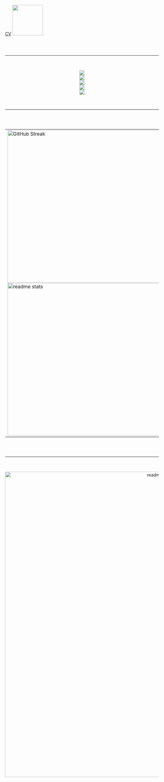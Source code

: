 [CV](https://pikaguty.github.io/) 
<img src="https://user-images.githubusercontent.com/78063271/197093062-266fb132-24db-4240-a83e-b7bb787518fd.gif" width=100 heigth=100 />
<!-- <img src="https://user-images.githubusercontent.com/78063271/157510512-b50cd9c5-694b-4019-ac31-67c150a4214e.gif" width=90 heigth=90 />
<img src="https://user-images.githubusercontent.com/78063271/157512721-76c71f70-c71e-4d80-b055-19376e0d8dc1.gif" width=100 heigth=100/> -->

<br>
<br>

<hr/>

<br>
<br>

<div align="center">
    <img src="https://skillicons.dev/icons?i=kubernetes,docker,aws,gcp,mysql,redis,postgres,mongodb&perline=15"><br>
    <img src="https://skillicons.dev/icons?i=js,ts,bootstrap,figma,npm,py,react,angular,vite,go,html,css&perline=15"><br>
    <img src="https://skillicons.dev/icons?i=git,github,gitlab,androidstudio,raspberrypi,firebase,bash,powershell,ansible,postman,arduino,java,php&perline=15"><br>
    <img src="https://skillicons.dev/icons?i=r,rust,c,cs,cpp,linux,ubuntu,debian,arch,regex,md,qt&perline=15"><br>
    <img src="https://skillicons.dev/icons?i=spring,nodejs,express,nextjs,flask,cypress,jquery,nginx" /><br>
</div>

<br>
<br>

<hr/>

<br>
<br>

<div align="center">
<table style="border: none;">
  <tr style="border: none;">
    <td align="center" style="border: none;">
      <div align="left">
        <img width=500 src="https://streak-stats.demolab.com?user=PikaGuty&theme=elegant&border_radius=20&mode=weekly" alt="GitHub Streak" /><br/>
        <img width=500 src="https://github-readme-stats.vercel.app/api?username=PikaGuty&show_icons=true&theme=elegant&rank_icon=github&border_radius=20" alt="readme stats" />
      </div>
    </td>
    <td align="center" style="border: none;">
      <div>
        <img width=310 src="https://github-readme-stats-salesp07.vercel.app/api/top-langs/?username=PikaGuty&hide=HTML&langs_count=8&layout=donut-vertical&theme=elegant&border_radius=20&size_weight=1&count_weight=1&exclude_repo=github-readme-stats" alt="top langs" /><br/>
      </div>
    </td>
  </tr>
</table>
</div>

<br>
<br>

<hr/>

<br>
<br>

<div align="center">
    <img width=1000 src="https://github-profile-trophy.vercel.app/?username=alexmaest&theme=juicyfresh" alt="readme stats" />
</div>

